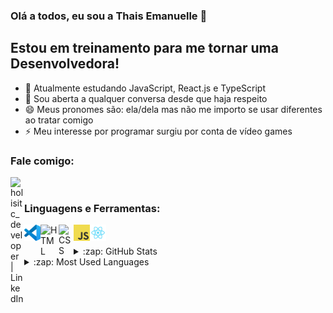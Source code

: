 ### Olá a todos, eu sou a Thais Emanuelle  👋


## Estou em treinamento para me tornar uma Desenvolvedora!
- 🌱 Atualmente estudando JavaScript, React.js e TypeScript
- 💬 Sou aberta a qualquer conversa desde que haja respeito
- 😄 Meus pronomes são: ela/dela mas não me importo se usar diferentes ao tratar comigo
- ⚡ Meu interesse por programar surgiu por conta de vídeo games


### Fale comigo:
[<img align="left" alt="holisitc_developer | LinkedIn" width="22px" src="https://cdn.jsdelivr.net/npm/simple-icons@v3/icons/linkedin.svg" />][linkedin]

<br />

### Linguagens e Ferramentas:

<img align="left" alt="Visual Studio Code" width="26px" src="https://raw.githubusercontent.com/github/explore/80688e429a7d4ef2fca1e82350fe8e3517d3494d/topics/visual-studio-code/visual-studio-code.png" />
<img align="left" alt="HTML" width="29px" src="https://cdn.icon-icons.com/icons2/1488/PNG/512/5352-html5_102567.png" />
<img align="left" alt="CSS" width="24px" src="https://logospng.org/download/css-3/logo-css-3-1536.png" />
<img align="left" alt="JavaScript" width="26px" src="https://raw.githubusercontent.com/github/explore/80688e429a7d4ef2fca1e82350fe8e3517d3494d/topics/javascript/javascript.png" />
<img align="left" alt="React" width="26px" src="https://raw.githubusercontent.com/github/explore/80688e429a7d4ef2fca1e82350fe8e3517d3494d/topics/react/react.png" />

<br />
<br />

<details>
  <summary>:zap: GitHub Stats</summary>

  <img align="left" alt="Meus Status no GitHub 💜" src="https://github-readme-stats.vercel.app/api?username=merigwin&show_icons=true&hide_border=true" />

</details>

<details>
  <summary>:zap: Most Used Languages</summary>

<img align="left" alt="Minhas Linguagens Mais Usadas 🔮" src="https://github-readme-stats.vercel.app/api/top-langs/?username=merigwin" />

</details>

[instagram]: https://www.instagram.com/merigwin/
[linkedin]: https://www.linkedin.com/in/thais-emanuelle-carvalho-b46188201/
